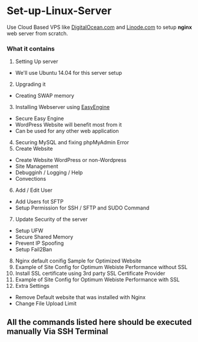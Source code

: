 # Set-up-Linux-Server
Use Cloud Based VPS like [DigitalOcean.com](https://www.digitalocean.com/) and [Linode.com](https://www.linode.com/) to setup **nginx** web server from scratch.

### What it contains
1. Setting Up server
  - We'll use Ubuntu 14.04 for this server setup
2. Upgrading it
  - Creating SWAP memory
3. Installing Webserver using [EasyEngine](https://github.com/rtCamp/easyengine)
  - Secure Easy Engine
  - WordPress Website will benefit most from it
  - Can be used for any other web application
4. Securing MySQL and fixing phpMyAdmin Error
5. Create Website
  - Create Website WordPress or non-Wordpress
  - Site Management
  - Debugginh / Logging / Help
  - Convections
6. Add / Edit User
  - Add Users fot SFTP
  - Setup Permission for SSH / SFTP and SUDO Command
7. Update Security of the server
  - Setup UFW 
  - Secure Shared Memory
  - Prevent IP Spoofing
  - Setup Fail2Ban
8. Nginx default conifig Sample for Optimized Website
9. Example of Site Config for Optimum Webiste Performance without SSL
10. Install SSL certificate using 3rd party SSL Certificate Provider
11. Example of Site Config for Optimum Webiste Performance with SSL
12. Extra Settings
  - Remove Default website that was installed with Nginx
  - Change File Upload Limit

## All the commands listed here should be executed manually Via SSH Terminal
